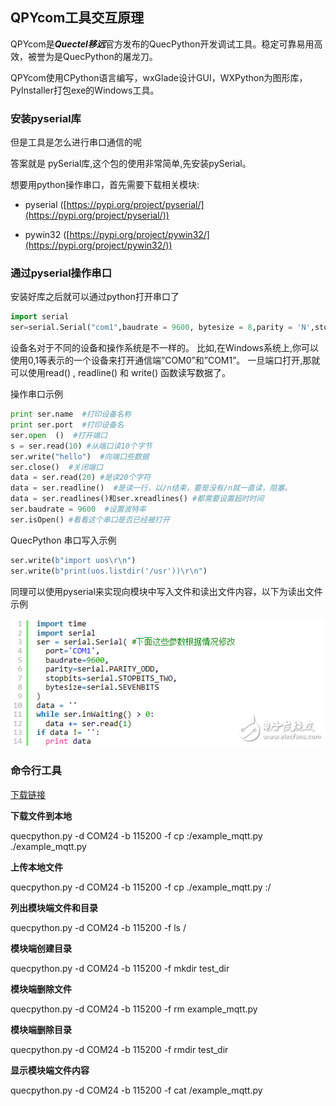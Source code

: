 ## QPYcom工具交互原理

QPYcom是***Quectel移远***官方发布的QuecPython开发调试工具。稳定可靠易用高效，被誉为是QuecPython的屠龙刀。

QPYcom使用CPython语言编写，wxGlade设计GUI，WXPython为图形库，PyInstaller打包exe的Windows工具。

### 安装pyserial库

但是工具是怎么进行串口通信的呢

答案就是 pySerial库,这个包的使用非常简单,先安装pySerial。

想要用python操作串口，首先需要下载相关模块:

-  pyserial ([https://pypi.org/project/pyserial/](https://pypi.org/project/pyserial/))

-  pywin32 ([https://pypi.org/project/pywin32/](https://pypi.org/project/pywin32/))

### 通过pyserial操作串口

安装好库之后就可以通过python打开串口了

```python
import serial
ser=serial.Serial("com1",baudrate = 9600, bytesize = 8,parity = 'N',stopbits = 1,timeout=0.5) # winsows系统使用com1口连接串行口
```

设备名对于不同的设备和操作系统是不一样的。 比如,在Windows系统上,你可以使用0,1等表示的一个设备来打开通信端”COM0”和”COM1”。 一旦端口打开,那就可以使用read() , readline() 和 write() 函数读写数据了。

操作串口示例

```python
print ser.name  #打印设备名称
print ser.port  #打印设备名
ser.open  ()  #打开端口
s = ser.read(10) #从端口读10个字节
ser.write("hello")  #向端口些数据
ser.close()  #关闭端口
data = ser.read(20) #是读20个字符
data = ser.readline()  #是读一行，以/n结束，要是没有/n就一直读，阻塞。
data = ser.readlines()和ser.xreadlines() #都需要设置超时时间
ser.baudrate = 9600  #设置波特率
ser.isOpen() #看看这个串口是否已经被打开

```

QuecPython 串口写入示例

```python
ser.write(b"import uos\r\n")
ser.write(b"print(uos.listdir('/usr'))\r\n")
```

同理可以使用pyserial来实现向模块中写入文件和读出文件内容，以下为读出文件示例

![img](media/QPYcom_repl_01.png)

### 命令行工具



[下载链接](code/quecpython.py)

**下载文件到本地** 

quecpython.py -d COM24 -b 115200 -f cp :/example_mqtt.py ./example_mqtt.py 

**上传本地文件** 

quecpython.py -d COM24 -b 115200 -f cp ./example_mqtt.py :/ 

**列出模块端文件和目录** 

quecpython.py -d COM24 -b 115200 -f ls / 

**模块端创建目录** 

quecpython.py -d COM24 -b 115200 -f mkdir test_dir 

**模块端删除文件** 

quecpython.py -d COM24 -b 115200 -f rm example_mqtt.py 

**模块端删除目录** 

quecpython.py -d COM24 -b 115200 -f rmdir test_dir 

**显示模块端文件内容** 

quecpython.py -d COM24 -b 115200 -f cat /example_mqtt.py 